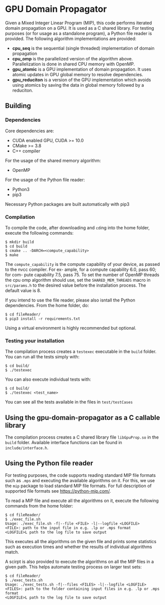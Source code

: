 # GPU Domain Propagator

Given a Mixed Integer Linear Program (MIP), this code performs iterated domain propagation on a GPU. It is used as a C shared library. For testing purposes (or for usage as a standalone program), a Python file reader is provided.
The following algorithm implementations are provided:
* **cpu_seq** is the sequential (single threaded) implementation of domain propagation
* **cpu_omp** is the parallelized version of the algorithm above. Parallelization is done in shared CPU memory with OpenMP.
* **gpu_atomic** is a GPU implementation of domain propagation. It uses atomic updates in GPU global memory to resolve dependencies.
* **gpu_reduciton** is a version of the GPU implementation which avoids using atomics by saving the data in global memory followed by a reduciton.

## Building

### Dependencies
Core dependencies are:
* CUDA enabled GPU, CUDA >= 10.0
* CMake >= 3.8
* C++ compiler

For the usage of the shared memory algorithm:
* OpenMP

For the usage of the Python file reader:
* Python3
* pip3

Necessary Python packages are built automatically with pip3

### Compilation

To compile the code, after downloading and `cd`ing into the home folder, execute the following commands:
```
$ mkdir build
$ cd build
$ cmake .. -DARCH=<compute_capability>
$ make
```
The `compute_capability` is the compute capability of
your device, as passed to the nvcc compiler. For ex-
ample, for a compute capability 6.0, pass 60; for com-
pute capability 7.5, pass 75. To set the number of
OpenMP threads the cpu omp algorithm should use, set the
`SHARED_MEM_THREADS` macro in `src/params.h` to the
desired value before the installation process. The default value
is 8.

If you intend to use the file reader, please also isntall the Python dependencies. From the home folder, do:
```
$ cd fileReader/
$ pip3 install -r requirements.txt
```
Using a virtual environment is highly recommended but optional.


### Testing your installation
The compilation process creates a `testexec` executable in the `build` folder. You can run all the tests simply with:
```
$ cd build/
$ ./testexec
```
You can also execute individual tests with:
```
$ cd build/
$ ./testexec <test_name>
```
You can see all the tests available in the files in `test/testCases`

## Using the gpu-domain-propagator as a C callable library

The compilation process creates a C shared library file `libGpuProp.so` in the `build` folder. Available interface functions can be found in `include/interface.h`.

## Using the Python file reader

For testing purposes, the code supports reading standard MIP file formats such as `.mps` and executing the available algorithms on it. For this, we use the `mip` package to load standard MIP file formats. For full description of supported file formats see https://python-mip.com/.

To read a MIP file and execute all the algorithms on it, execute the following commands from the home folder:
```
$ cd fileReader/
$ ./exec_file.sh
Usage: ./exec_file.sh -f|--file <FILE> -l|--logfile <LOGFILE>
<FILE>: path to the input file in e.g. .lp or .mps format
<LOGFILE>L path to the log file to save output
```
This executes all the algorithms on the given file and prints some statistics such as execution times and whether the results of individual algorithms match.

A scirpt is also provided to execute the algorithms on all the MIP files in a given path. This helps automate testing process on larger test sets:
```
$ cd fileReader/
$ ./exec_tests.sh
Usage: ./exec_tests.sh -f|--files <FILES> -l|--logfile <LOGFILE>
<FILES>: path to the folder containing input files in e.g. .lp or .mps format
<LOGFILE>L path to the log file to save output
```

